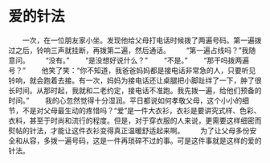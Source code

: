 # 爱的针法
　　一次，在一位朋友家小坐。发现他给父母打电话时候拨了两遍号码。第一遍拨过之后，铃响三声就挂断，再拨第二遍，然后通话。 
　　“第一遍占线吗？”我随意问。 
　　“没有。” 
　　“是没想好说什么？” 
　　“不是。” 
　　“那干吗拨两遍号？” 
　　他笑了笑：“你不知道，我爸爸妈妈都是接电话非常急的人，只要听见铃响，就会跑着去接。有一次，妈妈为接电话还让桌腿把小脚趾绊了一下，肿了很长时间。从那时起，我就和二老约定，接电话不准跑。我先拨一遍，给他们预备的时间。” 
　　我的心忽然觉得十分湿润。平日都说如何孝敬父母，这个小小的细节，不是对父母最生动的疼惜吗？“爱”是一件大衣衫，衣衫是要讲究式样、色彩、衣料，甚至于时尚和流行的程度。但是，对于穿衣服的人来说，更需要这样细密而熨帖的针法，才能让这件衣衫变得真正温暖舒适起来啊。 
　　为了让父母多份安全和从容，多拨一遍号码，这是一件再琐碎不过的事。可是这件事就是这样的爱的针法。
 